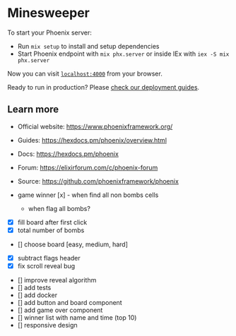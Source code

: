 # Minesweeper

To start your Phoenix server:

- Run `mix setup` to install and setup dependencies
- Start Phoenix endpoint with `mix phx.server` or inside IEx with `iex -S mix phx.server`

Now you can visit [`localhost:4000`](http://localhost:4000) from your browser.

Ready to run in production? Please [check our deployment guides](https://hexdocs.pm/phoenix/deployment.html).

## Learn more

- Official website: https://www.phoenixframework.org/
- Guides: https://hexdocs.pm/phoenix/overview.html
- Docs: https://hexdocs.pm/phoenix
- Forum: https://elixirforum.com/c/phoenix-forum
- Source: https://github.com/phoenixframework/phoenix

- game winner
  [x] - when find all non bombs cells
  - when flag all bombs?
- [x] fill board after first click
- [x] total number of bombs
- [] choose board [easy, medium, hard]
- [x] subtract flags header
- [x] fix scroll reveal bug
- [] improve reveal algorithm
- [] add tests
- [] add docker
- [] add button and board component
- [] add game over component
- [] winner list with name and time (top 10)
- [] responsive design
